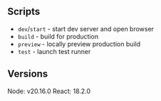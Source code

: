 ## Scripts

- `dev`/`start` - start dev server and open browser
- `build` - build for production
- `preview` - locally preview production build
- `test` - launch test runner

## Versions

Node: v20.16.0
React: 18.2.0
